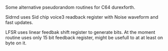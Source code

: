 
Some alternative pseudorandom routines for C64 durexforth. 

Sidrnd uses Sid chip voice3 readback register with Noise waveform and fast updates.

LFSR uses linear feedbak shift register to generate bits. At the moment routine uses only 15 bit 
feedback register, might be usefull to at at least on byte on it. 
